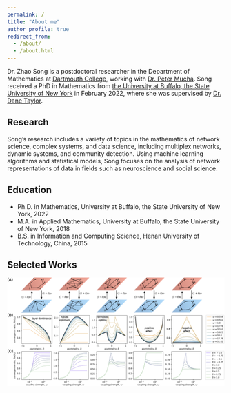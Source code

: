```yaml
---
permalink: /
title: "About me"
author_profile: true
redirect_from: 
  - /about/
  - /about.html
---
```

Dr. Zhao Song is a postdoctoral researcher in the Department of Mathematics at [Dartmouth College](https://home.dartmouth.edu/), working with [Dr. Peter Mucha](https://mucha.host.dartmouth.edu/). Song received a PhD in Mathematics from [the University at Buffalo, the State University of New York](https://www.buffalo.edu/) in February 2022, where she was supervised by [Dr. Dane Taylor](https://sites.google.com/site/danetaylorresearch/home?authuser=0).


Research
------
Song’s research includes a variety of topics in the mathematics of network science, complex systems, and data science, including multiplex networks, dynamic systems, and community detection. Using machine learning algorithms and statistical models, Song focuses on the analysis of network representations of data in fields such as neuroscience and social science.


Education
------
* Ph.D. in Mathematics, University at Buffalo, the State University of New York, 2022
* M.A. in Applied Mathematics, University at Buffalo, the State University of New York, 2018
* B.S. in Information and Computing Science, Henan University of Technology, China, 2015


Selected Works
------
![behaviors_toy](/images/selectedwork1.jpeg)


